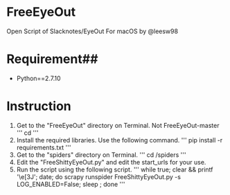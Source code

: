 # FreeEyeOut
Open Script of Slacknotes/EyeOut For macOS by @leesw98

# Requirement##
 - Python==2.7.10

# Instruction
1. Get to the "FreeEyeOut" directory on Terminal. Not FreeEyeOut-master
'''
cd <path-to-directory>
'''
2. Install the required libraries. Use the following command.
'''
pip install -r requirements.txt
'''
3. Get to the "spiders" directory on Terminal.
'''
cd /spiders
'''
4. Edit the "FreeShittyEyeOut.py" and edit the start_urls for your use. 
5. Run the script using the following script. 
'''
while true; clear && printf '\e[3J'; date; do scrapy runspider FreeShittyEyeOut.py -s LOG_ENABLED=False; sleep <seconds>; done
'''



